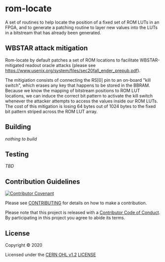 # rom-locate

A set of routines to help locate the position of a fixed set of ROM LUTs in
an FPGA, and to generate a patching routine to layer new values into the LUTs
in a bitstream that has already been generated.

## WBSTAR attack mitigation

Rom-locate by default patches a set of ROM locations to facilitate
WBSTAR-mitigated readout oracle attacks (please see
https://www.usenix.org/system/files/sec20fall_ender_prepub.pdf).

The mitigiation consists of connecting the RS[0] pin to an on-board "kill
switch", which erases any key that happens to be stored in the
BBRAM. Because we know the mapping of bitstream positions to ROM LUT
locations, we can induce the correct bit pattern to activate the kill
switch whenever the attacker attempts to access the values inside our
ROM LUTs. The cost of this mitigation is losing 64 bytes out of 1024
bytes to the fixed bit pattern striped across the ROM LUT array.

## Building

_nothing to build_

## Testing

_TBD_

## Contribution Guidelines

[![Contributor Covenant](https://img.shields.io/badge/Contributor%20Covenant-v2.0%20adopted-ff69b4.svg)](CODE_OF_CONDUCT.md)

Please see [CONTRIBUTING](CONTRIBUTING.md) for details on
how to make a contribution.

Please note that this project is released with a
[Contributor Code of Conduct](CODE_OF_CONDUCT.md).
By participating in this project you agree to abide its terms.

## License

Copyright © 2020

Licensed under the [CERN OHL v1.2](https://ohwr.org/project/licenses/wikis/cern-ohl-v1.2) [LICENSE](LICENSE)
